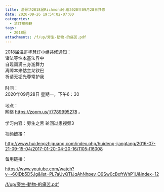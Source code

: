 ```yaml
---
title: 温哥华2018届Richmond小组2020年09月28日共修
date: 2020-09-26 19:54:02-07:00
categories:
  - 慧灯禅修班
tags:
  - 2018届
attachments: /f/up/旁生-動物-的痛苦.pdf
---
```

2018届温哥华慧灯小组共修通知：\
诸法等性本基法界中\
自现圆满三身游舞力\
离障本来怙主龙钦巴\
祈请无垢光尊常护我\
\
时间：\
2020年09月28日 星期一，下午6：30\
\
地点：\
网络 <https://zoom.us/j/7789995278> 。\
\
学习内容：旁生之苦 轮回过患视频3  

视频链接：

<!--StartFragment-->

<http://www.huidengzhiguang.com/index.php/huideng-jiangtang/2016-07-21-09-15-04/2017-01-20-04-20-16/1105-l16008>

<!--EndFragment-->

备用链接：

<!--StartFragment-->

<https://www.youtube.com/watch?v=-60lDb5D5Jg&list=PL7aUyQTIJqAhNhpev_O9Sw0cBxfrWhP1U&index=12>

[/f/up/旁生-動物-的痛苦.pdf](/f/up/旁生-動物-的痛苦.pdf)